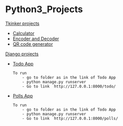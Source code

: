 # Python3_Projects

[Tkinker projects](https://github.com/ajithvallabai/Python3_Projects/tree/master/tkinker_projects)

   - [Calculator](https://github.com/ajithvallabai/Python3_Projects/tree/master/tkinker_projects/calculator_project_1/calc)
   - [Encoder and Decoder](https://github.com/ajithvallabai/Python3_Projects/tree/master/tkinker_projects/encoder_decoder_1)
   - [QR code generator](https://github.com/ajithvallabai/Python3_Projects/tree/master/tkinker_projects/encoder_decoder_1)

[Django projects](https://github.com/ajithvallabai/Python3_Projects/tree/master/djangoprojects)
    
  - [Todo App](https://github.com/ajithvallabai/Python3_Projects/tree/master/djangoprojects/mysite)
        
        To run 
            - go to folder as in the link of Todo App
            - python manage.py runserver 
            - Go to link  http://127.0.0.1:8000/todo/
        
        
  - [Polls App](https://github.com/ajithvallabai/Python3_Projects/tree/master/djangoprojects/mysite)
  
        To run 
            - go to folder as in the link of Todo App
            - python manage.py runserver 
            - Go to link  http://127.0.0.1:8000/polls/
 


